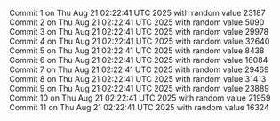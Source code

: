 Commit 1 on Thu Aug 21 02:22:41 UTC 2025 with random value 23187
Commit 2 on Thu Aug 21 02:22:41 UTC 2025 with random value 5090
Commit 3 on Thu Aug 21 02:22:41 UTC 2025 with random value 29978
Commit 4 on Thu Aug 21 02:22:41 UTC 2025 with random value 32640
Commit 5 on Thu Aug 21 02:22:41 UTC 2025 with random value 8438
Commit 6 on Thu Aug 21 02:22:41 UTC 2025 with random value 16084
Commit 7 on Thu Aug 21 02:22:41 UTC 2025 with random value 29469
Commit 8 on Thu Aug 21 02:22:41 UTC 2025 with random value 31413
Commit 9 on Thu Aug 21 02:22:41 UTC 2025 with random value 23889
Commit 10 on Thu Aug 21 02:22:41 UTC 2025 with random value 21959
Commit 11 on Thu Aug 21 02:22:41 UTC 2025 with random value 16324
